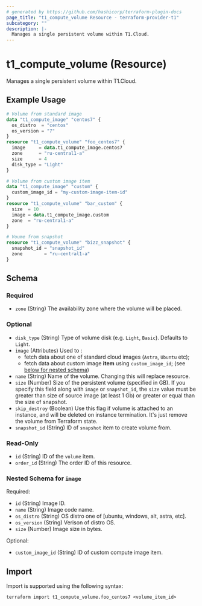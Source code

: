 ```yaml
---
# generated by https://github.com/hashicorp/terraform-plugin-docs
page_title: "t1_compute_volume Resource - terraform-provider-t1"
subcategory: ""
description: |-
  Manages a single persistent volume within T1.Cloud.
---
```


# t1_compute_volume (Resource)

Manages a single persistent volume within T1.Cloud.

## Example Usage

```terraform
# Volume from standard image
data "t1_compute_image" "centos7" {
  os_distro  = "centos"
  os_version = "7"
}
resource "t1_compute_volume" "foo_centos7" {
  image     = data.t1_compute_image.centos7
  zone      = "ru-central1-a"
  size      = 4
  disk_type = "Light"
}

# Volume from custom image item
data "t1_compute_image" "custom" {
  custom_image_id = "my-custom-image-item-id"
}
resource "t1_compute_volume" "bar_custom" {
  size  = 10
  image = data.t1_compute_image.custom
  zone  = "ru-central1-a"
}

# Voume from snapshot
resource "t1_compute_volume" "bizz_snapshot" {
  snapshot_id = "snapshot_id"
  zone        = "ru-central1-a"
}
```

<!-- schema generated by tfplugindocs -->
## Schema

### Required

- `zone` (String) The availability zone where the volume will be placed.

### Optional

- `disk_type` (String) Type of volume disk (e.g. `Light`, `Basic`). Defaults to `Light`.
- `image` (Attributes) Used to :
	* fetch data about one of standard cloud images (`Astra`, `Ubuntu` etc);
	* fetch data about custom image **item** using `custom_image_id`; (see [below for nested schema](#nestedatt--image))
- `name` (String) Name of the volume. Changing this will replace resource.
- `size` (Number) Size of the persistent volume (specified in GB). If you specify this field along with `image` or `snapshot_id`, the `size` value must be greater than size of source image (at least 1 Gb) or greater or equal than the size of snapshot.
- `skip_destroy` (Boolean) Use this flag if volume is attached to an instance, and will be deleted on instance termination. It's just remove the volume from Terraform state.
- `snapshot_id` (String) ID of `snapshot` item to create volume from.

### Read-Only

- `id` (String) ID of the `volume` item.
- `order_id` (String) The order ID of this resource.

<a id="nestedatt--image"></a>
### Nested Schema for `image`

Required:

- `id` (String) Image ID.
- `name` (String) Image code name.
- `os_distro` (String) OS distro one of [ubuntu, windows, alt, astra, etc].
- `os_version` (String) Verison of distro OS.
- `size` (Number) Image size in bytes.

Optional:

- `custom_image_id` (String) ID of custom compute image item.

## Import

Import is supported using the following syntax:

```shell
terraform import t1_compute_volume.foo_centos7 <volume_item_id>
```
